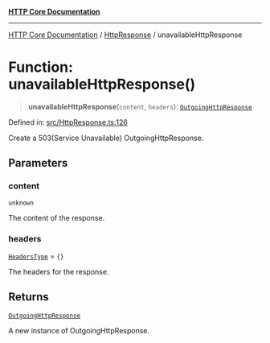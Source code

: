 [**HTTP Core Documentation**](../../README.md)

***

[HTTP Core Documentation](../../README.md) / [HttpResponse](../README.md) / unavailableHttpResponse

# Function: unavailableHttpResponse()

> **unavailableHttpResponse**(`content`, `headers`): [`OutgoingHttpResponse`](../../OutgoingHttpResponse/classes/OutgoingHttpResponse.md)

Defined in: [src/HttpResponse.ts:126](https://github.com/stonemjs/http-core/blob/f8360abdd8e841f59cefcfadd322bcf66d52c95b/src/HttpResponse.ts#L126)

Create a 503(Service Unavailable) OutgoingHttpResponse.

## Parameters

### content

`unknown`

The content of the response.

### headers

[`HeadersType`](../../declarations/type-aliases/HeadersType.md) = `{}`

The headers for the response.

## Returns

[`OutgoingHttpResponse`](../../OutgoingHttpResponse/classes/OutgoingHttpResponse.md)

A new instance of OutgoingHttpResponse.
